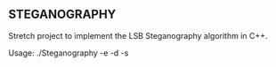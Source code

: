 ## STEGANOGRAPHY

Stretch project to implement the LSB Steganography algorithm in C++.

Usage: ./Steganography <file> -e <encodefile> -d <decodedfile> -s <savedfile>
